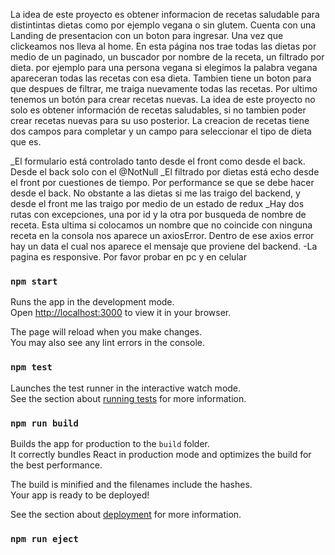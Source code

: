 La idea de este proyecto es obtener informacion de recetas saludable para distintintas dietas como por ejemplo vegana o sin glutem. Cuenta con una Landing de presentacion con un boton para ingresar. Una vez que clickeamos nos lleva al home. En esta página nos trae todas las dietas por medio de un paginado, un buscador por nombre de la receta, un filtrado por dieta. por ejemplo para una persona vegana si elegimos la palabra vegana apareceran todas las recetas con esa dieta. Tambien tiene un boton para que despues de filtrar, me traiga nuevamente todas las recetas. Por ultimo tenemos un botón para crear recetas nuevas. La idea de este proyecto no solo es obtener información de recetas saludables, si no tambien poder crear recetas nuevas para su uso posterior. La creacion de recetas tiene dos campos para completar y un campo para seleccionar el tipo de dieta que es.

_El formulario está controlado tanto desde el front como desde el back. Desde el back solo con el @NotNull
_El filtrado por dietas está echo desde el front por cuestiones de tiempo. Por performance se que se debe hacer desde el back. No obstante a las dietas si me las traigo del backend, y desde el front me las traigo por medio de un estado de redux
_Hay dos rutas con excepciones, una por id y la otra por busqueda de nombre de receta. Esta ultima si colocamos un nombre que no coincide con ninguna receta en la consola nos aparece un axiosError. Dentro de ese axios error hay un data el cual nos aparece el mensaje que proviene del backend.
-La pagina es responsive. Por favor probar en pc y en celular




### `npm start`

Runs the app in the development mode.\
Open [http://localhost:3000](http://localhost:3000) to view it in your browser.

The page will reload when you make changes.\
You may also see any lint errors in the console.

### `npm test`

Launches the test runner in the interactive watch mode.\
See the section about [running tests](https://facebook.github.io/create-react-app/docs/running-tests) for more information.

### `npm run build`

Builds the app for production to the `build` folder.\
It correctly bundles React in production mode and optimizes the build for the best performance.

The build is minified and the filenames include the hashes.\
Your app is ready to be deployed!

See the section about [deployment](https://facebook.github.io/create-react-app/docs/deployment) for more information.

### `npm run eject`





